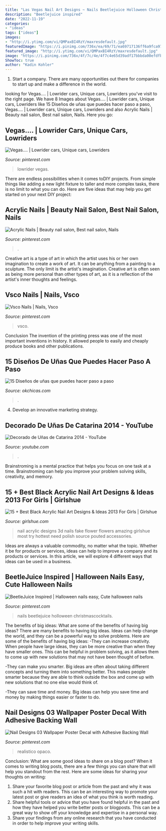 ```yaml
---
title: "Las Vegas Nail Art Designs ~ Nails Beetlejuice Holloween Christmascocktails"
description: "Beetlejuice inspired"
date: "2022-11-19"
categories:
- "ideas"
tags: ["ideas"]
images:
- "http://i.ytimg.com/vi/QMPaxBI4RzY/maxresdefault.jpg"
featuredImage: "https://i.pinimg.com/736x/ea/69/71/ea69717136ff6a9fca97887785a37194.jpg"
featured_image: "http://i.ytimg.com/vi/QMPaxBI4RzY/maxresdefault.jpg"
image: "https://i.pinimg.com/736x/4f/7c/4e/4f7c4e65d39adf17bbbda00efdfb7162--paints-lifestyle.jpg"
ShowToc: true
author: "Kadin Kohler"
---
```



1. Start a company. There are many opportunities out there for companies to start up and make a difference in the world. 

	

		
looking for Vegas.... | Lowrider cars, Unique cars, Lowriders you've visit to the right page. We have 8 Images about Vegas.... | Lowrider cars, Unique cars, Lowriders like 15 Diseños de uñas que puedes hacer paso a paso, Vegas.... | Lowrider cars, Unique cars, Lowriders and also Acrylic Nails | Beauty nail salon, Best nail salon, Nails. Here you go:
		
    
## Vegas.... | Lowrider Cars, Unique Cars, Lowriders

<img loading=lazy src="https://i.pinimg.com/736x/4f/7c/4e/4f7c4e65d39adf17bbbda00efdfb7162--paints-lifestyle.jpg" onerror="this.onerror=null;this.src='https://tse1.mm.bing.net/th?id=OIP.qrOwmSPY-95sa0BAfy7TOwHaJ4&amp;pid=15.1';" alt="Vegas.... | Lowrider cars, Unique cars, Lowriders">

_Source: pinterest.com_

>lowrider vegas. 

	

There are endless possibilities when it comes toDIY projects. From simple things like adding a new light fixture to taller and more complex tasks, there is no limit to what you can do. Here are five ideas that may help you get started on your next DIY project: 

    
## Acrylic Nails | Beauty Nail Salon, Best Nail Salon, Nails

<img loading=lazy src="https://i.pinimg.com/736x/27/85/2b/27852bcb2ce4874c9ef626aef50633bd.jpg" onerror="this.onerror=null;this.src='https://tse3.mm.bing.net/th?id=OIP.pdjiOX2aRkU1wwcKizzgxAHaJ3&amp;pid=15.1';" alt="Acrylic Nails | Beauty nail salon, Best nail salon, Nails">

_Source: pinterest.com_

>. 

	

Creative art is a type of art in which the artist uses his or her own imagination to create a work of art. It can be anything from a painting to a sculpture. The only limit is the artist's imagination. Creative art is often seen as being more personal than other types of art, as it is a reflection of the artist's inner thoughts and feelings.

    
## Vsco Nails | Nails, Vsco

<img loading=lazy src="https://i.pinimg.com/736x/20/c5/ec/20c5eca3b994af8c3750f10b54fba180.jpg" onerror="this.onerror=null;this.src='https://tse4.mm.bing.net/th?id=OIP.pxeh9PKRHwxX1c_aKBWOngHaNK&amp;pid=15.1';" alt="Vsco Nails | Nails, Vsco">

_Source: pinterest.com_

>vsco. 

	

Conclusion
The invention of the printing press was one of the most important inventions in history. It allowed people to easily and cheaply produce books and other publications.

    
## 15 Diseños De Uñas Que Puedes Hacer Paso A Paso

<img loading=lazy src="https://www.okchicas.com/wp-content/uploads/2015/05/diseños-de-uñas-17.jpg" onerror="this.onerror=null;this.src='https://tse4.mm.bing.net/th?id=OIP.jb2WDFvOk6brPIAWpdonowHaQU&amp;pid=15.1';" alt="15 Diseños de uñas que puedes hacer paso a paso">

_Source: okchicas.com_

>. 

	

4. Develop an innovative marketing strategy.

    
## Decorado De Uñas De Catarina 2014 - YouTube

<img loading=lazy src="http://i.ytimg.com/vi/QMPaxBI4RzY/maxresdefault.jpg" onerror="this.onerror=null;this.src='https://tse2.mm.bing.net/th?id=OIP.TGMMoJRZ3CEwq5zZdShJSgHaEK&amp;pid=15.1';" alt="Decorado de Uñas de Catarina 2014 - YouTube">

_Source: youtube.com_

>. 

	

Brainstroming is a mental practice that helps you focus on one task at a time. Brainstroming can help you improve your problem solving skills, creativity, and memory.

    
## 15 + Best Black Acrylic Nail Art Designs &amp; Ideas 2013 For Girls | Girlshue

<img loading=lazy src="https://www.girlshue.com/wp-content/uploads/2016/07/unnamed-file-6961.jpg" onerror="this.onerror=null;this.src='https://tse3.mm.bing.net/th?id=OIP.PqooxFYwRmsuKFKh0aGFAQHaEK&amp;pid=15.1';" alt="15 + Best Black Acrylic Nail Art Designs &amp; Ideas 2013 For Girls | Girlshue">

_Source: girlshue.com_

>nail acrylic designs 3d nails fake flower flowers amazing girlshue most try hottest need polish source pouted accessories. 

	

Ideas are always a valuable commodity, no matter what the topic. Whether it be for products or services, ideas can help to improve a company and its products or services. In this article, we will explore 4 different ways that ideas can be used in a business.

    
## BeetleJuice Inspired | Halloween Nails Easy, Cute Halloween Nails

<img loading=lazy src="https://i.pinimg.com/736x/ea/69/71/ea69717136ff6a9fca97887785a37194.jpg" onerror="this.onerror=null;this.src='https://tse2.mm.bing.net/th?id=OIP.dIDiwp_ifBb__ZGGaHzZxgHaHQ&amp;pid=15.1';" alt="BeetleJuice Inspired | Halloween nails easy, Cute halloween nails">

_Source: pinterest.com_

>nails beetlejuice holloween christmascocktails. 

	

The benefits of big ideas: What are some of the benefits of having big ideas?
There are many benefits to having big ideas. Ideas can help change the world, and they can be a powerful way to solve problems. Here are some of the benefits of having big ideas: 
-They can increase creativity. When people have large ideas, they can be more creative than when they have smaller ones. This can be helpful in problem solving, as it allows them to come up with new solutions that may not have been thought of before. 

-They can make you smarter. Big ideas are often about taking different concepts and turning them into something better. This makes people smarter because they are able to think outside the box and come up with new solutions that no one else would think of. 

-They can save time and money. Big ideas can help you save time and money by making things easier or faster to do.

    
## Nail Designs 03 Wallpaper Poster Decal With Adhesive Backing Wall

<img loading=lazy src="https://i.pinimg.com/736x/c6/91/f7/c691f756ef3b511beb4d210a4bbbc480.jpg" onerror="this.onerror=null;this.src='https://tse3.mm.bing.net/th?id=OIP.MIXrmWLzlx7YIk_qf_MYtAHaKN&amp;pid=15.1';" alt="Nail Designs 03 Wallpaper Poster Decal with Adhesive Backing Wall">

_Source: pinterest.com_

>realistico opaco. 

	

Conclusion: What are some good ideas to share on a blog post?
When it comes to writing blog posts, there are a few things you can share that will help you standout from the rest. Here are some ideas for sharing your thoughts on writing:
1. Share your favorite blog post or article from the past and why it was such a hit with readers. This can be an interesting way to promote your latest post or give readers an idea of what you think is worth reading. 
2. Share helpful tools or advice that you have found helpful in the past and how they have helped you write better posts or blogposts. This can be a great way to show off your knowledge and expertise in a personal way. 
3. Share your findings from any online research that you have conducted in order to help improve your writing skills.

